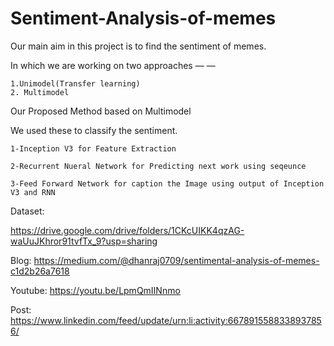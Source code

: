 # Sentiment-Analysis-of-memes

Our main aim in this project is to find the sentiment of memes.

In which we are working on two approaches — —

    1.Unimodel(Transfer learning) 
    2. Multimodel

Our Proposed Method based on Multimodel

We used these to classify the sentiment.

    1-Inception V3 for Feature Extraction

    2-Recurrent Nueral Network for Predicting next work using seqeunce

    3-Feed Forward Network for caption the Image using output of Inception V3 and RNN 

Dataset:

https://drive.google.com/drive/folders/1CKcUIKK4qzAG-waUuJKhror91tvfTx_9?usp=sharing

Blog: https://medium.com/@dhanraj0709/sentimental-analysis-of-memes-c1d2b26a7618

Youtube: https://youtu.be/LpmQmIINnmo

Post: https://www.linkedin.com/feed/update/urn:li:activity:6678915588338937856/
